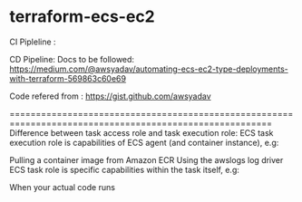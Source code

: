 # terraform-ecs-ec2

CI Pipleline :

CD Pipeline: 
Docs to be followed: 
https://medium.com/@awsyadav/automating-ecs-ec2-type-deployments-with-terraform-569863c60e69

Code refered from : https://gist.github.com/awsyadav

========================================================================================================
Difference between task access role and task execution role:
ECS task execution role is capabilities of ECS agent (and container instance), e.g:

Pulling a container image from Amazon ECR
Using the awslogs log driver
ECS task role is specific capabilities within the task itself, e.g:

When your actual code runs

